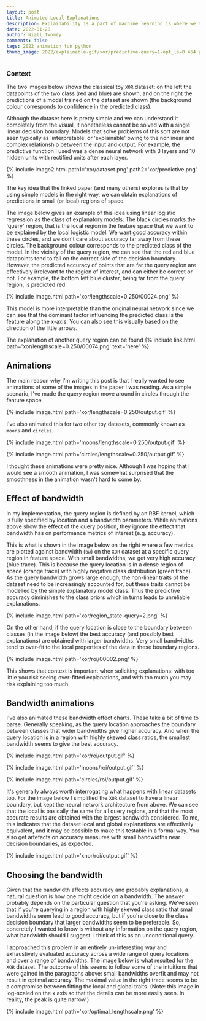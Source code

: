 ```yaml
---
layout: post
title: Animated Local Explanations
description: Explainability is a part of machine learning is where we try to demystify the factors that influence a particular model prediction, particularly when the predictive functions are complex and nonlinear. In a typical paper or a blog that you may read, you'll see explanations visualised in a nice static image. I was recently after reading a <a href="https://arxiv.org/abs/2107.04309">paper</a> and afterwards was inspired to produce animations of explanations, as well as a few additional insights. 
date: 2022-01-28
author: Niall Twomey
comments: false
tags: 2022 animation fun python 
thumb_image: 2022/explainable-gif/xor/predictive-query=1-opt_ls=0.464.png
---
```


### Context 

The two images below shows the classical toy `XOR` dataset: on the left the datapoints of the two class (red and blue) are shown, and on the right the predictions of a model trained on the dataset are shown (the background colour corresponds to confidence in the predicted class). 

Although the dataset here is pretty simple and we can understand it completely from the visual, it nonetheless cannot be solved with a single linear decision boundary. Models that solve problems of this sort are not seen typically as 'interpretable' or 'explainable' owing to the nonlinear and complex relationship between the input and output. For example, the predictive function I used was a dense neural network with 3 layers and 10 hidden units with rectified units after each layer. 

{% include image2.html path1='xor/dataset.png' path2='xor/predictive.png' %}

The key idea that the linked paper (and many others) explores is that by using simple models in the right way, we can obtain explanations of predictions in small (or local) regions of space. 

The image below gives an example of this idea using linear logistic regression as the class of explanatory models. The black circles marks the 'query' region, that is the local region in the feature space that we want to be explained by the local logistic model. We want good accuracy within these circles, and we don't care about accuracy far away from these circles. The background colour corresponds to the predicted class of the model. In the vicinity of the query region, we can see that the red and blue datapoints tend to fall on the correct side of the decision boundary. However, the predicted accuracy of points that are far the query region are effectively irrelevant to the region of interest, and can either be correct or not. For example, the bottom left blue cluster, being far from the query region, is predicted red. 

{% include image.html path='xor/lengthscale=0.250/00024.png' %}

This model is more interpretable than the original neural network since we can see that the dominant factor influencing the predicted class is the feature along the x-axis. You can also see this visually based on the direction of the little arrows. 

The explanation of another query region can be found {% include link.html path='xor/lengthscale=0.250/00074.png' text='here' %}. 

## Animations

The main reason why I'm writing this post is that I really wanted to see animations of some of the images in the paper I was reading. As a simple scenario, I've made the query region move around in circles through the feature space. 

{% include image.html path='xor/lengthscale=0.250/output.gif' %}

I've also animated this for two other toy datasets, commonly known as `moons` and `circles`. 

{% include image.html path='moons/lengthscale=0.250/output.gif' %}

{% include image.html path='circles/lengthscale=0.250/output.gif' %}

I thought these animations were pretty nice. Although I was hoping that I would see a smooth animation, I was somewhat surprised that the smoothness in the animation wasn't hard to come by. 

## Effect of bandwidth

In my implementation, the query region is defined by an RBF kernel, which is fully specified by location and a bandwidth parameters. While animations above show the effect of the query position, they ignore the effect that bandwidth has on performance metrics of interest (e.g. accuracy). 

This is what is shown in the image below on the right where a few metrics are plotted against bandwidth (`bw`) on the `XOR` dataset at a specific query region in feature space. With small bandwidths, we get very high accuracy (blue trace). This is because the query location is in a dense region of space (orange trace) with highly negative class distribution (green trace). As the query bandwidth grows large enough, the non-linear traits of the dataset need to be increasingly accounted for, but these traits cannot be modelled by the simple explanatory model class. Thus the predictive accuracy diminishes to the class priors which in turns leads to unreliable explanations.

{% include image.html path='xor/region_state-query=2.png' %}

On the other hand, if the query location is close to the boundary between classes (in the image below) the best accuracy (and possibly best explanations) are obtained with larger bandwidths. Very small bandwidths tend to over-fit to the local properties of the data in these boundary regions. 

{% include image.html path='xor/roi/00002.png' %}

This shows that context is important when soliciting explanations: with too little you risk seeing over-fitted explanations, and with too much you may risk explaining too much. 

## Bandwidth animations

I've also animated these bandwidth effect charts. These take a bit of time to parse. Generally speaking, as the query location approaches the boundary between classes that wider bandwidths give higher accuracy. And when the query location is in a region with highly skewed class ratios, the smallest bandwidth seems to give the best accuracy. 

{% include image.html path='xor/roi/output.gif' %}

{% include image.html path='moons/roi/output.gif' %}

{% include image.html path='circles/roi/output.gif' %}

It's generally always worth interrogating what happens with linear datasets too. For the image below I simplified the `XOR` dataset to have a linear boundary, but kept the neural network architecture from above. We can see that the local is basically the same for all query regions, and that the most accurate results are obtained with the largest bandwidth considered. To me, this indicates that the dataset local and global explanations are effectively equivalent, and it may be possible to make this testable in a formal way. You also get artefacts on accuracy measures with small bandwidths near decision boundaries, as expected. 

{% include image.html path='xnor/roi/output.gif' %}

## Choosing the bandwidth 

Given that the bandwidth affects accuracy and probably explanations, a natural question is how one might decide on a bandwidth. The answer probably depends on the particular question that you're asking. We've seen that if you're querying in a region with highly skewed class ratio that small bandwidths seem lead to good accuracy, but if you're close to the class decision boundary that larger bandwidths seem to be preferable. So, concretely I wanted to know is without any information on the query region, what bandwidth should I suggest. I think of this as an unconditional query. 

I approached this problem in an entirely un-interesting way and exhaustively evaluated accuracy across a wide range of query locations and over a range of bandwidths. The image below is what resulted for the `XOR` dataset. The outcome of this seems to follow some of the intuitions that were gained in the paragraphs above: small bandwidths overfit and may not result in optimal accuracy. The maximal value in the right trace seems to be a compromise between fitting the local and global traits. (Note: this image in log-scaled on the x axis so that the details can be more easily seen. In reality, the peak is quite narrow.)

{% include image.html path='xor/optimal_lengthscale.png' %}

